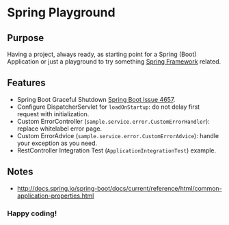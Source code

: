 # Spring Playground

## Purpose

Having a project, always ready, as starting point for a Spring (Boot) Application or just a playground to try something [Spring Framework](https://spring.io) related.

## Features

* Spring Boot Graceful Shutdown [Spring Boot Issue 4657](https://github.com/spring-projects/spring-boot/issues/4657).
* Configure DispatcherServlet for `loadOnStartup`: do not delay first request with initialization.
* Custom ErrorController (`sample.service.error.CustomErrorHandler`): replace whitelabel error page.
* Custom ErrorAdvice (`sample.service.error.CustomErrorAdvice`): handle your exception as you need.
* RestController Integration Test (`ApplicationIntegrationTest`) example.

## Notes

* http://docs.spring.io/spring-boot/docs/current/reference/html/common-application-properties.html

### Happy coding!
